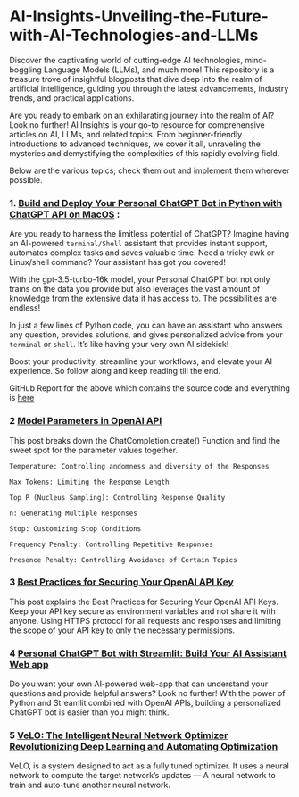 # AI-Insights-Unveiling-the-Future-with-AI-Technologies-and-LLMs

Discover the captivating world of cutting-edge AI technologies, mind-boggling Language Models (LLMs), and much more! This repository is a treasure trove of insightful blogposts that dive deep into the realm of artificial intelligence, guiding you through the latest advancements, industry trends, and practical applications.

Are you ready to embark on an exhilarating journey into the realm of AI? Look no further! AI Insights is your go-to resource for comprehensive articles on AI, LLMs, and related topics. From beginner-friendly introductions to advanced techniques, we cover it all, unraveling the mysteries and demystifying the complexities of this rapidly evolving field.

Below are the various topics; check them out and implement them wherever possible.


### 1. [Build and Deploy Your Personal ChatGPT Bot in Python with ChatGPT API on MacOS](https://anishsinghwalia.medium.com/build-and-deploy-your-personal-chatgpt-bot-in-python-with-chatgpt-api-on-macos-951a16aaaff7) :

Are you ready to harness the limitless potential of ChatGPT? Imagine having an AI-powered ```terminal/Shell``` assistant that provides instant support, automates complex tasks and saves valuable time. Need a tricky awk or Linux/shell command? Your assistant has got you covered!

With the gpt-3.5-turbo-16k model, your Personal ChatGPT bot not only trains on the data you provide but also leverages the vast amount of knowledge from the extensive data it has access to. The possibilities are endless!

In just a few lines of Python code, you can have an assistant who answers any question, provides solutions, and gives personalized advice from your ```terminal``` or ```shell```. It’s like having your very own AI sidekick!

Boost your productivity, streamline your workflows, and elevate your AI experience. So follow along and keep reading till the end.

GitHub Report for the above which contains the source code and everything is [here](https://github.com/anishsingh20/Personal-ChatGPT-Bot-For-Mac)


### 2 [Model Parameters in OpenAI API](https://anishsinghwalia.medium.com/model-parameters-in-openai-api-161a5b1f8129)

This post breaks down the ChatCompletion.create() Function and find the sweet spot for the parameter values together.

```shell
Temperature: Controlling andomness and diversity of the Responses

Max Tokens: Limiting the Response Length

Top P (Nucleus Sampling): Controlling Response Quality

n: Generating Multiple Responses

Stop: Customizing Stop Conditions

Frequency Penalty: Controlling Repetitive Responses

Presence Penalty: Controlling Avoidance of Certain Topics
```

### 3 [Best Practices for Securing Your OpenAI API Key](https://anishsinghwalia.medium.com/safeguarding-your-ai-best-practices-for-securing-your-openai-api-key-67e5e585c59a)

This post explains the Best Practices for Securing Your OpenAI API Keys. Keep your API key secure as environment variables and not share it with anyone. Using HTTPS protocol for all requests and responses and limiting the scope of your API key to only the necessary permissions.


### 4 [Personal ChatGPT Bot with Streamlit: Build Your AI Assistant Web app](https://medium.com/@anishsinghwalia/build-your-personal-chatgpt-bot-with-streamlit-and-openai-apis-84a05ab6929b) 

Do you want your own AI-powered web-app that can understand your questions and provide helpful answers? Look no further! With the power of Python and Streamlit combined with OpenAI APIs, building a personalized ChatGPT bot is easier than you might think.


### 5 [VeLO: The Intelligent Neural Network Optimizer Revolutionizing Deep Learning and Automating Optimization](https://medium.com/@anishsinghwalia/velo-the-intelligent-neural-network-optimizer-revolutionizing-deep-learning-and-automating-b8c2c2d93da2)

VeLO, is a system designed to act as a fully tuned optimizer. It uses a neural network to compute the target network’s updates — A neural network to train and auto-tune another neural network.


